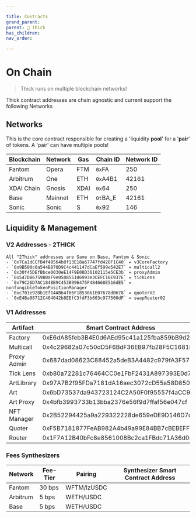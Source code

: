 ```yaml
---

title: Contracts
grand_parent:
parent: 🍑 Thick
has_children:
nav_order:

---
```


# On Chain
> Thick runs on multiple blockchain networks!

Thick contract addresses are chain agnostic and current support the following Networks

## Networks
This is the core contract responsible for creating a 'liquidity **pool**' for a '**pair**' of tokens. A 'pair' can have multiple pools!

Blockchain         | Network          | Gas  | Chain ID      | Network ID
------------------ | ---------------- | ---- | ------------- | ------------
Fantom             | Opera            | FTM  | `0x`FA        | 250
Arbitrum           | One              | ETH  | `0x`A4B1      | 42161
XDAI Chain         | Gnosis           | XDAI | `0x`64        | 250
Base               | Mainnet          | ETH  | `0t`BA_E      | 42161
Sonic              | Sonic            | S    | `0x`92        | 146

## Liquidity & Management
### V2 Addresses - 2THICK
```
All "2Thick" addresses are Same on Base, Fantom & Sonic
- `0x7Ca1dCCFB4f49564b8f13E18a67747fd428F1C40` = v3CoreFactory
- `0x9B500c0a544B870D9C4c441147dCaEf599e542E7` = multicall2
- `0x30f45DEfBbce0030eE14F9E08D36102115e5CE3b` = proxyAdmin
- `0x547DB6759B0aF9e050855106993e3CEFC16E937E` = tickLens
- `0x79C26D7AC184BB9C453B996475F484668E516dE5` = nonfungibleTokenPositionManager
- `0xc701e92Db1Ef14AB64f66F18536b1E07678dB678` = quoterV2
- `0xE4Ba08712C404042b8EEfC3fdF3b603c977500dF` = swapRouter02
```

### V1 Addresses

Artifact    | Smart Contract Address
----------- | ------------------------------------------
Factory     | 0xE6dA85feb3B4E0d6AEd95c41a125fba859bB9d24
Multicall   | 0x4c29682a07c50dD5F6BdF36EB97fb28F5C1681E3
Proxy Admin | 0x687dad08623C88452a5deB3A4482c979fA3F571E
Tick Lens   | 0xb80a72281c76464CC0e1FbF2431A897393E0d757
ArtLibrary  | 0x97A7B2f95FDa7181dA16aec3072cD55a58D85073
Art         | 0x6bD73537da943723124C2A50F0f95557f4aCC9A2
Art Proxy   | 0x4bfb3993733b13bba2376e56f9d7ffaf56e047cf
NFT Manager | 0x2B52294425a9a229322228de659eDE9D146D7c2f
Quoter      | 0xF5B7181877FeAB982A4b49a99E84BB7cBEBEFF98
Router      | 0x1F7A12B40bFc8e8561008Bc2ca1FBdc71A36d0e8



### Fees Synthesizers

Network  | Fee-Tier | Pairing      | Synthesizer Smart Contract Address
-------- | -------- | ------------ | -----------------------------------
Fantom   | 30 bps   | WFTM/lzUSDC  |
Arbitrum | 5 bps    | WETH/USDC    |
Base     | 5 bps    | WETH/USDC    |

